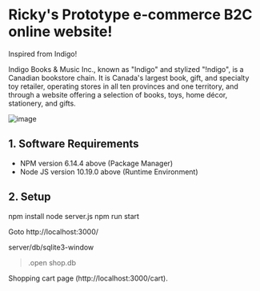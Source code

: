 # Ricky's Prototype e-commerce B2C online website!

Inspired from Indigo!

Indigo Books & Music Inc., known as "Indigo" and stylized "!ndigo", is a Canadian bookstore chain. It is Canada's largest book, gift, and specialty toy retailer, operating stores in all ten provinces and one territory, and through a website offering a selection of books, toys, home décor, stationery, and gifts.

![image](https://upload.wikimedia.org/wikipedia/commons/thumb/5/52/IndigoKids.jpg/1920px-IndigoKids.jpg)

## 1. Software Requirements
- NPM version 6.14.4 above (Package Manager)
- Node JS version 10.19.0 above (Runtime Environment)

## 2. Setup
npm install
node server.js
npm run start

Goto http://localhost:3000/ 

server/db/sqlite3-window
> .open shop.db

Shopping cart page (http://localhost:3000/cart).    
  
  
 
 
 
 
 

